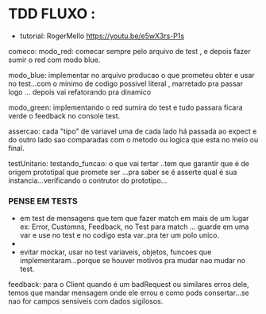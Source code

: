 # TDD FLUXO :
- tutorial: RogerMello https://youtu.be/e5wX3rs-P1s

comeco:
 modo_red: comecar sempre pelo arquivo de test , e depois fazer sumir o red com modo blue.

modo_blue:
  implementar no arquivo producao o que prometeu obter e usar no test...com o minimo de codigo possivel literal , marretado pra passar logo ... depois vai refatorando pra dinamico

modo_green:
  implementando o red sumira do test e tudo passara ficara verde o feedback no console test.

assercao:
  cada "tipo" de  variavel  uma de cada lado há passada ao  expect e do outro lado sao comparadas com o metodo ou logica que esta no meio ou final.


testUnitario:
  testando_funcao:
  o que vai tertar ..tem que garantir que é de origem prototipal que promete ser ...pra saber se é asserte qual é sua instancia...verificando o contrutor do prototipo...

### PENSE EM TESTS

- em test de mensagens que tem que fazer match em mais de um lugar ex: Error, Customns, Feedback, no Test para match ... guarde em uma var e use no test e no codigo esta var..pra ter um polo unico.
-
- evitar mockar, usar no test variaveis, objetos, funcoes  que implementaram...porque  se houver motivos pra mudar nao mudar no test.

feedback: para o Client quando é um badRequest ou similares erros dele, temos que mandar mensagem onde ele errou e como pods consertar...se nao for campos sensiveis com dados sigilosos.